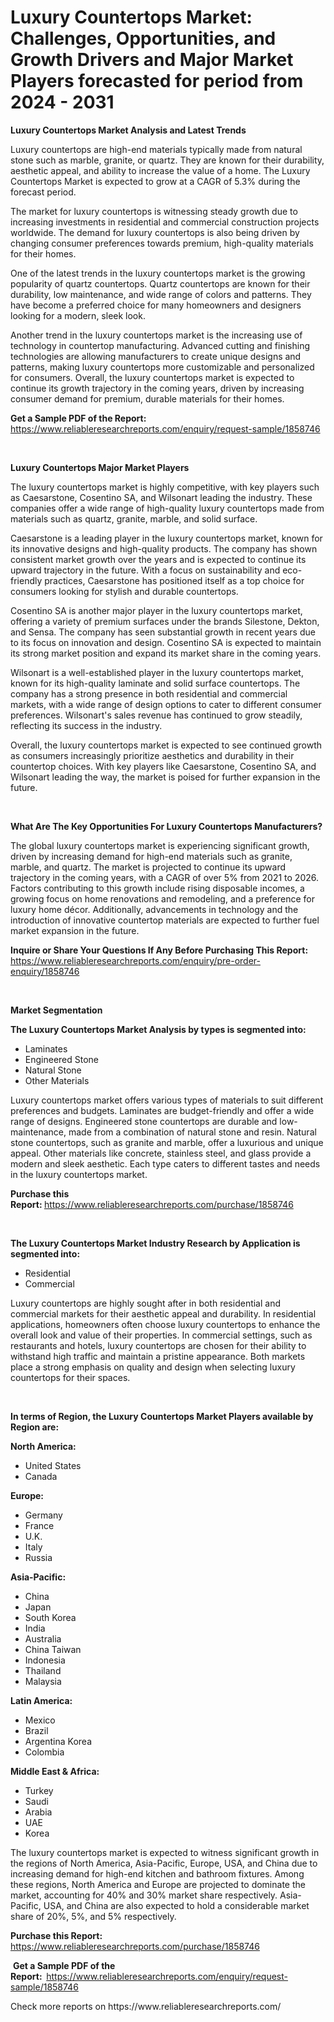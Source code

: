 <p><h1>Luxury Countertops Market: Challenges, Opportunities, and Growth Drivers and Major Market Players forecasted for period from 2024 - 2031</h1></p><p><strong>Luxury Countertops Market Analysis and Latest Trends</strong></p>
<p><p>Luxury countertops are high-end materials typically made from natural stone such as marble, granite, or quartz. They are known for their durability, aesthetic appeal, and ability to increase the value of a home. The Luxury Countertops Market is expected to grow at a CAGR of 5.3% during the forecast period.</p><p>The market for luxury countertops is witnessing steady growth due to increasing investments in residential and commercial construction projects worldwide. The demand for luxury countertops is also being driven by changing consumer preferences towards premium, high-quality materials for their homes.</p><p>One of the latest trends in the luxury countertops market is the growing popularity of quartz countertops. Quartz countertops are known for their durability, low maintenance, and wide range of colors and patterns. They have become a preferred choice for many homeowners and designers looking for a modern, sleek look.</p><p>Another trend in the luxury countertops market is the increasing use of technology in countertop manufacturing. Advanced cutting and finishing technologies are allowing manufacturers to create unique designs and patterns, making luxury countertops more customizable and personalized for consumers. Overall, the luxury countertops market is expected to continue its growth trajectory in the coming years, driven by increasing consumer demand for premium, durable materials for their homes.</p></p>
<p><strong>Get a Sample PDF of the Report:&nbsp;</strong> <a href="https://www.reliableresearchreports.com/enquiry/request-sample/1858746">https://www.reliableresearchreports.com/enquiry/request-sample/1858746</a></p>
<p>&nbsp;</p>
<p><strong>Luxury Countertops Major Market Players</strong></p>
<p><p>The luxury countertops market is highly competitive, with key players such as Caesarstone, Cosentino SA, and Wilsonart leading the industry. These companies offer a wide range of high-quality luxury countertops made from materials such as quartz, granite, marble, and solid surface.</p><p>Caesarstone is a leading player in the luxury countertops market, known for its innovative designs and high-quality products. The company has shown consistent market growth over the years and is expected to continue its upward trajectory in the future. With a focus on sustainability and eco-friendly practices, Caesarstone has positioned itself as a top choice for consumers looking for stylish and durable countertops.</p><p>Cosentino SA is another major player in the luxury countertops market, offering a variety of premium surfaces under the brands Silestone, Dekton, and Sensa. The company has seen substantial growth in recent years due to its focus on innovation and design. Cosentino SA is expected to maintain its strong market position and expand its market share in the coming years.</p><p>Wilsonart is a well-established player in the luxury countertops market, known for its high-quality laminate and solid surface countertops. The company has a strong presence in both residential and commercial markets, with a wide range of design options to cater to different consumer preferences. Wilsonart's sales revenue has continued to grow steadily, reflecting its success in the industry.</p><p>Overall, the luxury countertops market is expected to see continued growth as consumers increasingly prioritize aesthetics and durability in their countertop choices. With key players like Caesarstone, Cosentino SA, and Wilsonart leading the way, the market is poised for further expansion in the future.</p></p>
<p>&nbsp;</p>
<p><strong>What Are The Key Opportunities For Luxury Countertops Manufacturers?</strong></p>
<p><p>The global luxury countertops market is experiencing significant growth, driven by increasing demand for high-end materials such as granite, marble, and quartz. The market is projected to continue its upward trajectory in the coming years, with a CAGR of over 5% from 2021 to 2026. Factors contributing to this growth include rising disposable incomes, a growing focus on home renovations and remodeling, and a preference for luxury home décor. Additionally, advancements in technology and the introduction of innovative countertop materials are expected to further fuel market expansion in the future.</p></p>
<p><strong>Inquire or Share Your Questions If Any Before Purchasing This Report:</strong> <a href="https://www.reliableresearchreports.com/enquiry/pre-order-enquiry/1858746">https://www.reliableresearchreports.com/enquiry/pre-order-enquiry/1858746</a></p>
<p>&nbsp;</p>
<p><strong>Market Segmentation</strong></p>
<p><strong>The Luxury Countertops Market Analysis by types is segmented into:</strong></p>
<p><ul><li>Laminates</li><li>Engineered Stone</li><li>Natural Stone</li><li>Other Materials</li></ul></p>
<p><p>Luxury countertops market offers various types of materials to suit different preferences and budgets. Laminates are budget-friendly and offer a wide range of designs. Engineered stone countertops are durable and low-maintenance, made from a combination of natural stone and resin. Natural stone countertops, such as granite and marble, offer a luxurious and unique appeal. Other materials like concrete, stainless steel, and glass provide a modern and sleek aesthetic. Each type caters to different tastes and needs in the luxury countertops market.</p></p>
<p><strong>Purchase this Report:&nbsp;</strong><a href="https://www.reliableresearchreports.com/purchase/1858746">https://www.reliableresearchreports.com/purchase/1858746</a></p>
<p>&nbsp;</p>
<p><strong>The Luxury Countertops Market Industry Research by Application is segmented into:</strong></p>
<p><ul><li>Residential</li><li>Commercial</li></ul></p>
<p><p>Luxury countertops are highly sought after in both residential and commercial markets for their aesthetic appeal and durability. In residential applications, homeowners often choose luxury countertops to enhance the overall look and value of their properties. In commercial settings, such as restaurants and hotels, luxury countertops are chosen for their ability to withstand high traffic and maintain a pristine appearance. Both markets place a strong emphasis on quality and design when selecting luxury countertops for their spaces.</p></p>
<p>&nbsp;</p>
<p><strong>In terms of Region, the Luxury Countertops Market Players available by Region are:</strong></p>
<p>
    <p> <strong> North America: </strong>
        <ul>
            <li>United States</li>
            <li>Canada</li>
        </ul>
        </p> 
    <p> <strong> Europe: </strong>
        <ul>
            <li>Germany</li>
            <li>France</li>
            <li>U.K.</li>
            <li>Italy</li>
            <li>Russia</li>
        </ul>
        </p> 
    <p> <strong> Asia-Pacific: </strong>
        <ul>
            <li>China</li>
            <li>Japan</li>
            <li>South Korea</li>
            <li>India</li>
            <li>Australia</li>
            <li>China Taiwan</li>
            <li>Indonesia</li>
            <li>Thailand</li>
            <li>Malaysia</li>
        </ul>
        </p> 
    <p> <strong> Latin America: </strong>
        <ul>
            <li>Mexico</li>
            <li>Brazil</li>
            <li>Argentina Korea</li>
            <li>Colombia</li>
        </ul>
        </p> 
    <p> <strong> Middle East & Africa: </strong>
        <ul>
            <li>Turkey</li>
            <li>Saudi</li>
            <li>Arabia</li>
            <li>UAE</li>
            <li>Korea</li>
        </ul>
    </p>
    </p>
<p><p>The luxury countertops market is expected to witness significant growth in the regions of North America, Asia-Pacific, Europe, USA, and China due to increasing demand for high-end kitchen and bathroom fixtures. Among these regions, North America and Europe are projected to dominate the market, accounting for 40% and 30% market share respectively. Asia-Pacific, USA, and China are also expected to hold a considerable market share of 20%, 5%, and 5% respectively.</p></p>
<p><strong>Purchase this Report: </strong><a href="https://www.reliableresearchreports.com/purchase/1858746">https://www.reliableresearchreports.com/purchase/1858746</a></p>
<p>&nbsp;<strong>Get a Sample PDF of the Report:&nbsp;&nbsp;</strong><a href="https://www.reliableresearchreports.com/enquiry/request-sample/1858746">https://www.reliableresearchreports.com/enquiry/request-sample/1858746</a></p>
<p><strong></strong></p>
<p>Check more reports on https://www.reliableresearchreports.com/</p>